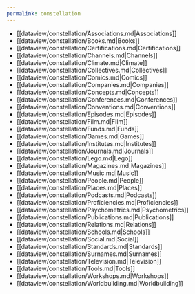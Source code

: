 ```yaml
---
permalink: constellation
---
```

- [[dataview/constellation/Associations.md|Associations]]
- [[dataview/constellation/Books.md|Books]]
- [[dataview/constellation/Certifications.md|Certifications]]
- [[dataview/constellation/Channels.md|Channels]]
- [[dataview/constellation/Climate.md|Climate]]
- [[dataview/constellation/Collectives.md|Collectives]]
- [[dataview/constellation/Comics.md|Comics]]
- [[dataview/constellation/Companies.md|Companies]]
- [[dataview/constellation/Concepts.md|Concepts]]
- [[dataview/constellation/Conferences.md|Conferences]]
- [[dataview/constellation/Conventions.md|Conventions]]
- [[dataview/constellation/Episodes.md|Episodes]]
- [[dataview/constellation/Film.md|Film]]
- [[dataview/constellation/Funds.md|Funds]]
- [[dataview/constellation/Games.md|Games]]
- [[dataview/constellation/Institutes.md|Institutes]]
- [[dataview/constellation/Journals.md|Journals]]
- [[dataview/constellation/Lego.md|Lego]]
- [[dataview/constellation/Magazines.md|Magazines]]
- [[dataview/constellation/Music.md|Music]]
- [[dataview/constellation/People.md|People]]
- [[dataview/constellation/Places.md|Places]]
- [[dataview/constellation/Podcasts.md|Podcasts]]
- [[dataview/constellation/Proficiencies.md|Proficiencies]]
- [[dataview/constellation/Psychometrics.md|Psychometrics]]
- [[dataview/constellation/Publications.md|Publications]]
- [[dataview/constellation/Relations.md|Relations]]
- [[dataview/constellation/Schools.md|Schools]]
- [[dataview/constellation/Social.md|Social]]
- [[dataview/constellation/Standards.md|Standards]]
- [[dataview/constellation/Surnames.md|Surnames]]
- [[dataview/constellation/Television.md|Television]]
- [[dataview/constellation/Tools.md|Tools]]
- [[dataview/constellation/Workshops.md|Workshops]]
- [[dataview/constellation/Worldbuilding.md|Worldbuilding]]
